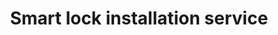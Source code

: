 ---
title: "Smart lock installation service"
alt: "Installing smart locks for keycard or keyless entry and enhanced security control"
description: "Installing smart locks for keycard or keyless entry and enhanced security control"
category: "locksmith"
subcategory: "smart-lock-installation"
image: "/tradespeople/locksmith/smart-lock-installation.png"
ogImage: "/tradespeople/locksmith/smart-lock-installation.png"
colour: "blue"
pathtxt: "Smart lock installation"
published: true
---